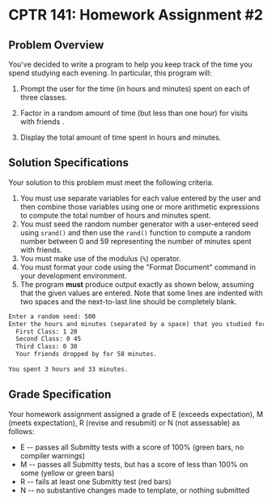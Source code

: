 # CPTR 141: Homework Assignment #2

## Problem Overview

You've decided to write a program to help you keep track of the time you spend studying each evening.  In particular, this program will:

1. Prompt the user for the time (in hours and minutes) spent on each of three classes.
   
2. Factor in a random amount of time (but less than one hour) for visits with friends .

3. Display the total amount of time spent in hours and minutes.

## Solution Specifications

Your solution to this problem must meet the following criteria.

1. You must use separate variables for each value entered by the user and then combine those variables using one or more arithmetic expressions to compute the total number of hours and minutes spent.
2. You must seed the random number generator with a user-entered seed using `srand()` and then use the `rand()` function to compute a random number between 0 and 59 representing the number of minutes spent with friends.
3. You must make use of the modulus (`%`) operator.
4. You must format your code using the "Format Document" command in your development environment.
5. The program **must** produce output exactly as shown below, assuming that the given values are entered.  Note that some lines are indented with two spaces and the next-to-last line should be completely blank.

```reStructuredText
Enter a random seed: 500
Enter the hours and minutes (separated by a space) that you studied for each class:
  First Class: 1 20
  Second Class: 0 45
  Third Class: 0 30
  Your friends dropped by for 58 minutes.
  
You spent 3 hours and 33 minutes.
```

## Grade Specification

Your homework assignment assigned a grade of E (exceeds expectation), M (meets expectation), R (revise and resubmit) or N (not assessable)  as follows:

- E -- passes all Submitty tests with a score of 100% (green bars, no compiler warnings)
- M -- passes all Submitty tests, but has a score of less than 100% on some (yellow or green bars)
- R -- fails at least one Submitty test (red bars)
- N -- no substantive changes made to template, or nothing submitted